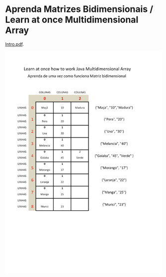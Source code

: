 # Aprenda Matrizes Bidimensionais / Learn at once Multidimensional Array


[Intro.pdf](https://github.com/Maksuedson/matrizes_bidimensionais_java/blob/master/pdf/Arreios.pdf).


<p align="center">
  <img src="https://github.com/Maksuedson/matrizes_bidimensionais_java_array_multidimensional/blob/master/pdf/Arreios.png">
</p>
